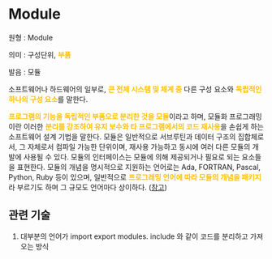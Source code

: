 # Module

원형 : Module

의미  : 구성단위, <span style="color:#FFBF00; font-weight:bold;">부품</span>

발음 : 모듈

소프트웨어나 하드웨어의 일부로, <span style="color:#FFBF00; font-weight:bold;">큰 전체 시스템 및 체계 중</span> 다른 구성 요소와 <span style="color:#FFBF00; font-weight:bold;">독립적인 하나의 구성 요소</span>를 말한다.

<span style="color:#FFBF00; font-weight:bold;">프로그램의 기능을 독립적인 부품으로 분리한 것을 모듈</span>이라고 하며, 모듈화 프로그래밍이란 이러한 <span style="color:#FFBF00; font-weight:bold;">분리를 강조하여 유지 보수와 타 프로그램에서의 코드 재사용</span>을 손쉽게 하는 소프트웨어 설계 기법을 말한다. 모듈은 일반적으로 서브루틴과 데이터 구조의 집합체로서, 그 자체로서 컴파일 가능한 단위이며, 재사용 가능하고 동시에 여러 다른 모듈의 개발에 사용될 수 있다. 모듈의 인터페이스는 모듈에 의해 제공되거나 필요로 되는 요소들을 표현한다. 모듈의 개념을 명시적으로 지원하는 언어로는 Ada, FORTRAN, Pascal, Python, Ruby 등이 있으며, 일반적으로 <span style="color:#FFBF00; font-weight:bold;">프로그래밍 언어에 따라 모듈의 개념을 패키지</span>라 부르기도 하며 그 규모도 언어마다 상이하다.
([참고](https://terms.naver.com/entry.nhn?docId=2835919&cid=40942&categoryId=32830))

## 관련 기술
1. 대부분의 언어가 import export modules. include 와 같이 코드를 분리하고 가져 오는 방식

